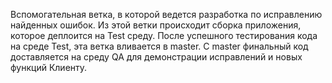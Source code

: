 Вспомогательная ветка, в которой ведется разработка по исправлению найденных ошибок. Из этой ветки происходит сборка приложения, которое деплоится на Test среду. После успешного тестирования кода на среде Test, эта ветка вливается в master. С master финальный код доставляется на среду QA для демонстрации исправлений и новых функций Клиенту.
